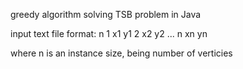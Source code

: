 greedy algorithm solving TSB problem in Java

input text file format:
n
1 x1 y1
2 x2 y2
...
n xn yn

where n is an instance size, being number of verticies
